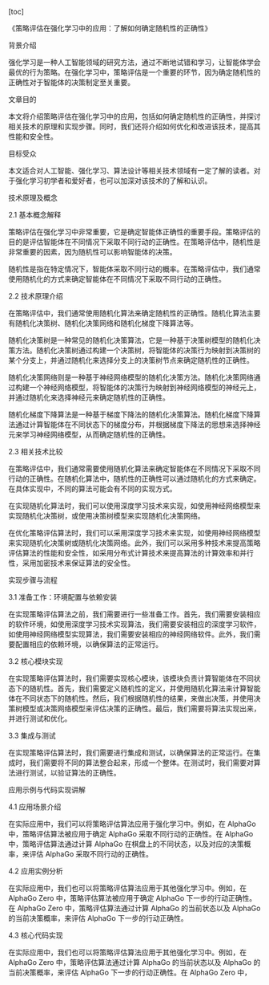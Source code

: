 
[toc]                    
                
                
《策略评估在强化学习中的应用：了解如何确定随机性的正确性》

背景介绍

强化学习是一种人工智能领域的研究方法，通过不断地试错和学习，让智能体学会最优的行为策略。在强化学习中，策略评估是一个重要的环节，因为确定随机性的正确性对于智能体的决策制定至关重要。

文章目的

本文将介绍策略评估在强化学习中的应用，包括如何确定随机性的正确性，并探讨相关技术的原理和实现步骤。同时，我们还将介绍如何优化和改进该技术，提高其性能和安全性。

目标受众

本文适合对人工智能、强化学习、算法设计等相关技术领域有一定了解的读者。对于强化学习初学者和爱好者，也可以加深对该技术的了解和认识。

技术原理及概念

2.1 基本概念解释

策略评估在强化学习中非常重要，它是确定智能体正确性的重要手段。策略评估的目的是评估智能体在不同情况下采取不同行动的正确性。在策略评估中，随机性是非常重要的因素，因为随机性可以影响智能体的决策。

随机性是指在特定情况下，智能体采取不同行动的概率。在策略评估中，我们通常使用随机化的方式来确定智能体在不同情况下采取不同行动的正确性。

2.2 技术原理介绍

在策略评估中，我们通常使用随机化算法来确定随机性的正确性。随机化算法主要有随机化决策树、随机化决策网络和随机化梯度下降算法等。

随机化决策树是一种常见的随机化决策算法，它是一种基于决策树模型的随机化决策方法。随机化决策树通过构建一个决策树，将智能体的决策行为映射到决策树的某个分支上，并通过随机化来选择分支上的决策树节点来确定随机性的正确性。

随机化决策网络则是一种基于神经网络模型的随机化决策方法。随机化决策网络通过构建一个神经网络模型，将智能体的决策行为映射到神经网络模型的神经元上，并通过随机化来选择神经元来确定随机性的正确性。

随机化梯度下降算法是一种基于梯度下降法的随机化决策算法。随机化梯度下降算法通过计算智能体在不同状态下的梯度分布，并根据梯度下降法的思想来选择神经元来学习神经网络模型，从而确定随机性的正确性。

2.3 相关技术比较

在策略评估中，我们通常需要使用随机化算法来确定智能体在不同情况下采取不同行动的正确性。在随机化算法中，随机性的正确性可以通过随机化的方式来确定。在具体实现中，不同的算法可能会有不同的实现方式。

在实现随机化算法时，我们可以使用深度学习技术来实现，如使用神经网络模型来实现随机化决策树，或使用决策树模型来实现随机化决策网络。

在优化策略评估算法时，我们可以采用深度学习技术来实现，如使用神经网络模型来实现随机化决策树或随机化决策网络。此外，我们可以采用多种技术来提高策略评估算法的性能和安全性，如采用分布式计算技术来提高算法的计算效率和并行性，采用加密技术来保证算法的安全性。

实现步骤与流程

3.1 准备工作：环境配置与依赖安装

在实现策略评估算法之前，我们需要进行一些准备工作。首先，我们需要安装相应的软件环境，如使用深度学习技术实现算法，我们需要安装相应的深度学习软件，如使用神经网络模型实现算法，我们需要安装相应的神经网络软件。此外，我们需要配置相应的依赖环境，以确保算法的正常运行。

3.2 核心模块实现

在实现策略评估算法时，我们需要实现核心模块，该模块负责计算智能体在不同状态下的随机性。首先，我们需要定义随机性的定义，并使用随机化算法来计算智能体在不同状态下的随机性。然后，我们根据随机性的结果，来做出决策，并使用决策树模型或决策网络模型来评估决策的正确性。最后，我们需要将算法实现出来，并进行测试和优化。

3.3 集成与测试

在实现策略评估算法时，我们需要进行集成和测试，以确保算法的正常运行。在集成时，我们需要将不同的算法整合起来，形成一个整体。在测试时，我们需要对算法进行测试，以验证算法的正确性。

应用示例与代码实现讲解

4.1 应用场景介绍

在实际应用中，我们可以将策略评估算法应用于强化学习中。例如，在 AlphaGo 中，策略评估算法被应用于确定 AlphaGo 采取不同行动的正确性。在 AlphaGo 中，策略评估算法通过计算 AlphaGo 在棋盘上的不同状态，以及对应的决策概率，来评估 AlphaGo 采取不同行动的正确性。

4.2 应用实例分析

在实际应用中，我们也可以将策略评估算法应用于其他强化学习中。例如，在 AlphaGo Zero 中，策略评估算法被应用于确定 AlphaGo 下一步的行动正确性。在 AlphaGo Zero 中，策略评估算法通过计算 AlphaGo 的当前状态以及 AlphaGo 的当前决策概率，来评估 AlphaGo 下一步的行动正确性。

4.3 核心代码实现

在实际应用中，我们也可以将策略评估算法应用于其他强化学习中。例如，在 AlphaGo Zero 中，策略评估算法通过计算 AlphaGo 的当前状态以及 AlphaGo 的当前决策概率，来评估 AlphaGo 下一步的行动正确性。在 AlphaGo Zero 中，

